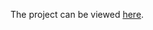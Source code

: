 The project can be viewed [here](https://rawgit.com/kaishengteh/Introduction-to-Programming-Nanodegree/master/2-Make-a-Stylish-Webpage/index.html).
